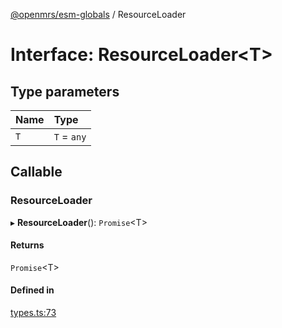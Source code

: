 [@openmrs/esm-globals](../API.md) / ResourceLoader

# Interface: ResourceLoader<T\>

## Type parameters

| Name | Type |
| :------ | :------ |
| `T` | `T` = `any` |

## Callable

### ResourceLoader

▸ **ResourceLoader**(): `Promise`<T\>

#### Returns

`Promise`<T\>

#### Defined in

[types.ts:73](https://github.com/openmrs/openmrs-esm-core/blob/master/packages/framework/esm-globals/src/types.ts#L73)
